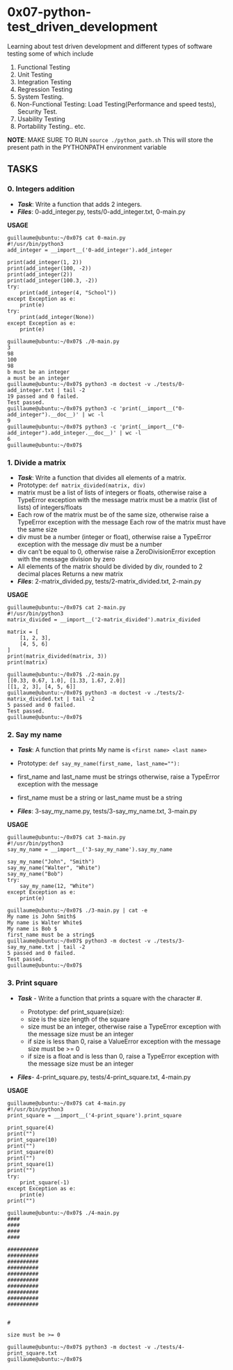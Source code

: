 # 0x07-python-test_driven_development

Learning about test driven development and different types of software testing some of which include

1. Functional Testing
2. Unit Testing
3. Integration Testing
4. Regression Testing
5. System Testing.
6. Non-Functional Testing: Load Testing(Performance and speed tests), Security Test.
7. Usability Testing
8. Portability Testing.. etc.

**NOTE**: MAKE SURE TO RUN `source ./python_path.sh` This will store the present path in the PYTHONPATH environment variable

## TASKS

### 0. Integers addition
- ***Task***: Write a function that adds 2 integers.
- ***Files***: 0-add_integer.py, tests/0-add_integer.txt, 0-main.py

**USAGE**
```
guillaume@ubuntu:~/0x07$ cat 0-main.py
#!/usr/bin/python3
add_integer = __import__('0-add_integer').add_integer

print(add_integer(1, 2))
print(add_integer(100, -2))
print(add_integer(2))
print(add_integer(100.3, -2))
try:
    print(add_integer(4, "School"))
except Exception as e:
    print(e)
try:
    print(add_integer(None))
except Exception as e:
    print(e)

guillaume@ubuntu:~/0x07$ ./0-main.py
3
98
100
98
b must be an integer
a must be an integer
guillaume@ubuntu:~/0x07$ python3 -m doctest -v ./tests/0-add_integer.txt | tail -2
19 passed and 0 failed.
Test passed.
guillaume@ubuntu:~/0x07$ python3 -c 'print(__import__("0-add_integer").__doc__)' | wc -l
9
guillaume@ubuntu:~/0x07$ python3 -c 'print(__import__("0-add_integer").add_integer.__doc__)' | wc -l
6
guillaume@ubuntu:~/0x07$
```


### 1. Divide a matrix

- ***Task***: Write a function that divides all elements of a matrix.
- Prototype: `def matrix_divided(matrix, div)`
- matrix must be a list of lists of integers or floats,                                     otherwise raise a TypeError exception with the message
        matrix must be a matrix (list of lists) of integers/floats
- Each row of the matrix must be of the same size, otherwise                                raise a TypeError exception with the message Each row of
        the matrix must have the same size
- div must be a number (integer or float), otherwise raise                                  a TypeError exception with the message div must be a number
- div can’t be equal to 0, otherwise raise a ZeroDivisionError                              exception with the message division by zero
- All elements of the matrix should be divided by div,                                      rounded to 2 decimal places
        Returns a new matrix
- ***Files***: 2-matrix_divided.py, tests/2-matrix_divided.txt, 2-main.py

**USAGE**
```
guillaume@ubuntu:~/0x07$ cat 2-main.py
#!/usr/bin/python3
matrix_divided = __import__('2-matrix_divided').matrix_divided

matrix = [
    [1, 2, 3],
    [4, 5, 6]
]
print(matrix_divided(matrix, 3))
print(matrix)

guillaume@ubuntu:~/0x07$ ./2-main.py
[[0.33, 0.67, 1.0], [1.33, 1.67, 2.0]]
[[1, 2, 3], [4, 5, 6]]
guillaume@ubuntu:~/0x07$ python3 -m doctest -v ./tests/2-matrix_divided.txt | tail -2
5 passed and 0 failed.
Test passed.
guillaume@ubuntu:~/0x07$
```


### 2. Say my name
- ***Task***: A function that prints My name is `<first name> <last name>`

- Prototype: `def say_my_name(first_name, last_name=""):`
- first_name and last_name must be strings otherwise,
        raise a TypeError exception with the message
- first_name must be a string or last_name must be a string
- ***Files***: 3-say_my_name.py, tests/3-say_my_name.txt, 3-main.py

**USAGE**

```
guillaume@ubuntu:~/0x07$ cat 3-main.py
#!/usr/bin/python3
say_my_name = __import__('3-say_my_name').say_my_name

say_my_name("John", "Smith")
say_my_name("Walter", "White")
say_my_name("Bob")
try:
    say_my_name(12, "White")
except Exception as e:
    print(e)

guillaume@ubuntu:~/0x07$ ./3-main.py | cat -e
My name is John Smith$
My name is Walter White$
My name is Bob $
first_name must be a string$
guillaume@ubuntu:~/0x07$ python3 -m doctest -v ./tests/3-say_my_name.txt | tail -2
5 passed and 0 failed.
Test passed.
guillaume@ubuntu:~/0x07$
```


### 3. Print square

- ***Task*** - Write  a function that prints a square
with the character #.

    - Prototype: def print_square(size):
    - size is the size length of the square
    - size must be an integer, otherwise raise a TypeError exception
        with the message size must be an integer
    - if size is less than 0, raise a ValueError exception
        with the message size must be >= 0
    - if size is a float and is less than 0, raise a TypeError
        exception with the message size must be an integer


- ***Files***- 4-print_square.py, tests/4-print_square.txt, 4-main.py


**USAGE**
```
guillaume@ubuntu:~/0x07$ cat 4-main.py
#!/usr/bin/python3
print_square = __import__('4-print_square').print_square

print_square(4)
print("")
print_square(10)
print("")
print_square(0)
print("")
print_square(1)
print("")
try:
    print_square(-1)
except Exception as e:
    print(e)
print("")

guillaume@ubuntu:~/0x07$ ./4-main.py
####
####
####
####

##########
##########
##########
##########
##########
##########
##########
##########
##########
##########


#

size must be >= 0

guillaume@ubuntu:~/0x07$ python3 -m doctest -v ./tests/4-print_square.txt
guillaume@ubuntu:~/0x07$
```
